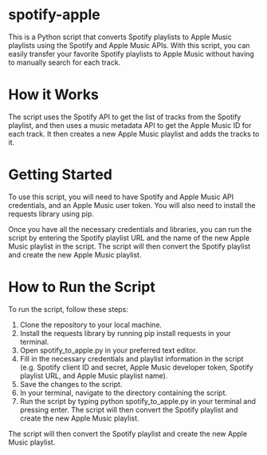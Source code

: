 # spotify-apple
This is a Python script that converts Spotify playlists to Apple Music playlists using the Spotify and Apple Music APIs. With this script, you can easily transfer your favorite Spotify playlists to Apple Music without having to manually search for each track.

# How it Works
The script uses the Spotify API to get the list of tracks from the Spotify playlist, and then uses a music metadata API to get the Apple Music ID for each track. It then creates a new Apple Music playlist and adds the tracks to it.

# Getting Started
To use this script, you will need to have Spotify and Apple Music API credentials, and an Apple Music user token. You will also need to install the requests library using pip.

Once you have all the necessary credentials and libraries, you can run the script by entering the Spotify playlist URL and the name of the new Apple Music playlist in the script. The script will then convert the Spotify playlist and create the new Apple Music playlist.

# How to Run the Script
To run the script, follow these steps:
1. Clone the repository to your local machine.
2. Install the requests library by running pip install requests in your terminal.
3. Open spotify_to_apple.py in your preferred text editor.
4. Fill in the necessary credentials and playlist information in the script (e.g. Spotify client ID and secret, Apple Music developer token, Spotify playlist URL, and Apple Music playlist name).
5. Save the changes to the script.
6. In your terminal, navigate to the directory containing the script.
7. Run the script by typing python spotify_to_apple.py in your terminal and pressing enter.
The script will then convert the Spotify playlist and create the new Apple Music playlist.

The script will then convert the Spotify playlist and create the new Apple Music playlist.



